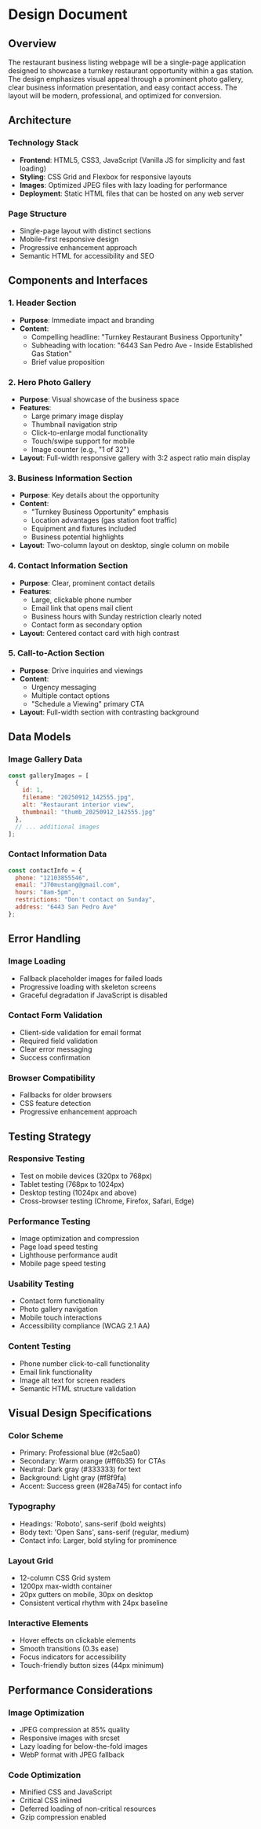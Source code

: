 # Design Document

## Overview

The restaurant business listing webpage will be a single-page application designed to showcase a turnkey restaurant opportunity within a gas station. The design emphasizes visual appeal through a prominent photo gallery, clear business information presentation, and easy contact access. The layout will be modern, professional, and optimized for conversion.

## Architecture

### Technology Stack
- **Frontend**: HTML5, CSS3, JavaScript (Vanilla JS for simplicity and fast loading)
- **Styling**: CSS Grid and Flexbox for responsive layouts
- **Images**: Optimized JPEG files with lazy loading for performance
- **Deployment**: Static HTML files that can be hosted on any web server

### Page Structure
- Single-page layout with distinct sections
- Mobile-first responsive design
- Progressive enhancement approach
- Semantic HTML for accessibility and SEO

## Components and Interfaces

### 1. Header Section
- **Purpose**: Immediate impact and branding
- **Content**: 
  - Compelling headline: "Turnkey Restaurant Business Opportunity"
  - Subheading with location: "6443 San Pedro Ave - Inside Established Gas Station"
  - Brief value proposition

### 2. Hero Photo Gallery
- **Purpose**: Visual showcase of the business space
- **Features**:
  - Large primary image display
  - Thumbnail navigation strip
  - Click-to-enlarge modal functionality
  - Touch/swipe support for mobile
  - Image counter (e.g., "1 of 32")
- **Layout**: Full-width responsive gallery with 3:2 aspect ratio main display

### 3. Business Information Section
- **Purpose**: Key details about the opportunity
- **Content**:
  - "Turnkey Business Opportunity" emphasis
  - Location advantages (gas station foot traffic)
  - Equipment and fixtures included
  - Business potential highlights
- **Layout**: Two-column layout on desktop, single column on mobile

### 4. Contact Information Section
- **Purpose**: Clear, prominent contact details
- **Features**:
  - Large, clickable phone number
  - Email link that opens mail client
  - Business hours with Sunday restriction clearly noted
  - Contact form as secondary option
- **Layout**: Centered contact card with high contrast

### 5. Call-to-Action Section
- **Purpose**: Drive inquiries and viewings
- **Content**:
  - Urgency messaging
  - Multiple contact options
  - "Schedule a Viewing" primary CTA
- **Layout**: Full-width section with contrasting background

## Data Models

### Image Gallery Data
```javascript
const galleryImages = [
  {
    id: 1,
    filename: "20250912_142555.jpg",
    alt: "Restaurant interior view",
    thumbnail: "thumb_20250912_142555.jpg"
  },
  // ... additional images
];
```

### Contact Information Data
```javascript
const contactInfo = {
  phone: "12103855546",
  email: "J70mustang@gmail.com",
  hours: "8am-5pm",
  restrictions: "Don't contact on Sunday",
  address: "6443 San Pedro Ave"
};
```

## Error Handling

### Image Loading
- Fallback placeholder images for failed loads
- Progressive loading with skeleton screens
- Graceful degradation if JavaScript is disabled

### Contact Form Validation
- Client-side validation for email format
- Required field validation
- Clear error messaging
- Success confirmation

### Browser Compatibility
- Fallbacks for older browsers
- CSS feature detection
- Progressive enhancement approach

## Testing Strategy

### Responsive Testing
- Test on mobile devices (320px to 768px)
- Tablet testing (768px to 1024px)
- Desktop testing (1024px and above)
- Cross-browser testing (Chrome, Firefox, Safari, Edge)

### Performance Testing
- Image optimization and compression
- Page load speed testing
- Lighthouse performance audit
- Mobile page speed testing

### Usability Testing
- Contact form functionality
- Photo gallery navigation
- Mobile touch interactions
- Accessibility compliance (WCAG 2.1 AA)

### Content Testing
- Phone number click-to-call functionality
- Email link functionality
- Image alt text for screen readers
- Semantic HTML structure validation

## Visual Design Specifications

### Color Scheme
- Primary: Professional blue (#2c5aa0)
- Secondary: Warm orange (#ff6b35) for CTAs
- Neutral: Dark gray (#333333) for text
- Background: Light gray (#f8f9fa)
- Accent: Success green (#28a745) for contact info

### Typography
- Headings: 'Roboto', sans-serif (bold weights)
- Body text: 'Open Sans', sans-serif (regular, medium)
- Contact info: Larger, bold styling for prominence

### Layout Grid
- 12-column CSS Grid system
- 1200px max-width container
- 20px gutters on mobile, 30px on desktop
- Consistent vertical rhythm with 24px baseline

### Interactive Elements
- Hover effects on clickable elements
- Smooth transitions (0.3s ease)
- Focus indicators for accessibility
- Touch-friendly button sizes (44px minimum)

## Performance Considerations

### Image Optimization
- JPEG compression at 85% quality
- Responsive images with srcset
- Lazy loading for below-the-fold images
- WebP format with JPEG fallback

### Code Optimization
- Minified CSS and JavaScript
- Critical CSS inlined
- Deferred loading of non-critical resources
- Gzip compression enabled